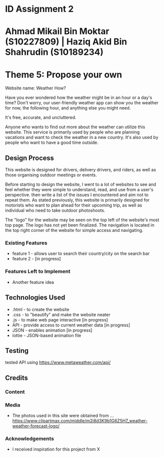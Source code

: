 # ID Assignment 2

# Ahmad Mikail Bin Moktar (S10227809) | Haziq Akid Bin Shahrudin (S10189234)

# Theme 5: Propose your own

Website name: Weather How?

Have you ever wondered how the weather might be in an hour or a day's time? Don't worry, our user-friendly weather app can show you the weather for now, the following hour, and anything else you might need.

It's free, accurate, and uncluttered.

Anyone who wants to find out more about the weather can utilize this website. This service is primarily used by people who are planning vacations and want to check the weather in a new country. It's also used by people who want to have a good time outside.

 
## Design Process
 
This website is designed for drivers, delivery drivers, and riders, as well as those organising outdoor meetings or events. 

Before starting to design the website, I went to a lot of websites to see and feel whether they were simple to understand, read, and use from a user's perspective. then write a list of the issues I encountered and aim not to repeat them. As stated previously, this website is primarily designed for motorists who want to plan ahead for their upcoming trip, as well as individual who need to take outdoor photoshoots.

The "logo" for the website may be seen on the top left of the website's most top page. The logo has not yet been finalized. The navigation is located in the top right corner of the website for simple access and navigating.


### Existing Features
- feature 1 - allows user to search their country/city on the search bar
- feature 2 - [in progress]


### Features Left to Implement
- Another feature idea

## Technologies Used

- .html - to create the website
- .css  - to "beautify" and make the website neater
- .js   - to make web page interactive [in progress]
- API   - provide access to current weather data [in progress]
- JSON  - enables animation [in progress]
- lottie - JSON-based animation file

## Testing

tested API using https://www.metaweather.com/api/

## Credits

### Content

### Media
- The photos used in this site were obtained from ...
https://www.clipartmax.com/middle/m2i8d3K9b1G6Z5H7_weather-weather-forecast-logo/

### Acknowledgements

- I received inspiration for this project from X
